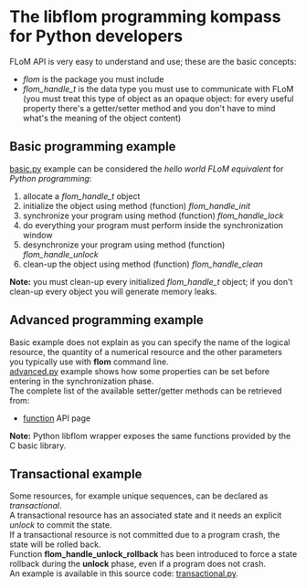 # The libflom programming kompass for Python developers

FLoM API is very easy to understand and use; these are the basic concepts:

* *flom* is the package you must include
* *flom_handle_t* is the data type you must use to communicate with FLoM (you must treat this type of object as an opaque object: for every useful property there's a getter/setter method and you don't have to mind what's the meaning of the object content)

## Basic programming example

[basic.py](https://github.com/tiian/flom/blob/master/doc/examples/python/basic.py) example can be considered the *hello world FLoM equivalent* for *Python programming*:

1. allocate a *flom_handle_t* object
2. initialize the object using method (function) *flom_handle_init*
3. synchronize your program using method (function) *flom_handle_lock*
4. do everything your program must perform inside the synchronization window
5. desynchronize your program using method (function) *flom_handle_unlock*
6. clean-up the object using method (function) *flom_handle_clean*

**Note:** you must clean-up every initialized *flom_handle_t* object; if you don't clean-up every object you will generate memory leaks.

## Advanced programming example
Basic example does not explain as you can specify the name of the logical resource, the quantity of a numerical resource and the other parameters you typically use with **flom** command line.    
[advanced.py](https://github.com/tiian/flom/blob/master/doc/examples/python/advanced.py) example shows how some properties can be set before entering in the synchronization phase.    
The complete list of the available setter/getter methods can be retrieved from:

* [function](http://flom.sourceforge.net/html/C/) API page

**Note:** Python libflom wrapper exposes the same functions provided by the C basic library.

## Transactional example
Some resources, for example unique sequences, can be declared as *transactional*.    
A transactional resource has an associated state and it needs an explicit *unlock* to commit the state.    
If a transactional resource is not committed due to a program crash, the state will be rolled back.   
Function **flom_handle_unlock_rollback** has been introduced to force a state rollback during the **unlock** phase, even if a program does not crash.   
An example is available in this source code: [transactional.py](https://github.com/tiian/flom/blob/master/doc/examples/python/transactional.py).

